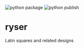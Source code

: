 ![python package](https://github.com/MHenderson/ryser/actions/workflows/python-package.yml/badge.svg)
![python publish](https://github.com/MHenderson/ryser/actions/workflows/python-publish.yml/badge.svg)

# ryser
 
Latin squares and related designs
